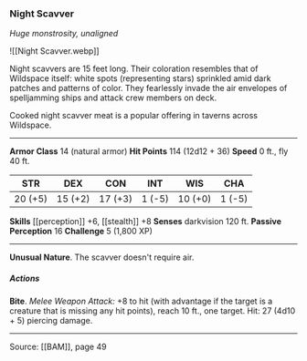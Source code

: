 ### Night Scavver
_Huge monstrosity, unaligned_

![[Night Scavver.webp]]

Night scavvers are 15 feet long. Their coloration resembles that of Wildspace itself: white spots (representing stars) sprinkled amid dark patches and patterns of color. They fearlessly invade the air envelopes of spelljamming ships and attack crew members on deck.

Cooked night scavver meat is a popular offering in taverns across Wildspace.




---

**Armor Class** 14 (natural armor)
**Hit Points** 114 (12d12 + 36)
**Speed** 0 ft., fly 40 ft.

| STR     | DEX     | CON     | INT     | WIS     | CHA     |
|---------|---------|---------|---------|---------|---------|
| 20 (+5) | 15 (+2) | 17 (+3) | 1 (-5) | 10 (+0) | 1 (-5) |

**Skills** [[perception]] +6, [[stealth]] +8
**Senses** darkvision 120 ft.
**Passive Perception** 16
**Challenge** 5 (1,800 XP)

---

**Unusual Nature**. The scavver doesn't require air.

##### Actions
**Bite**. _Melee Weapon Attack:_ +8 to hit (with advantage if the target is a creature that is missing any hit points), reach 10 ft., one target. Hit: 27 (4d10 + 5) piercing damage.


---

Source: [[BAM]], page 49